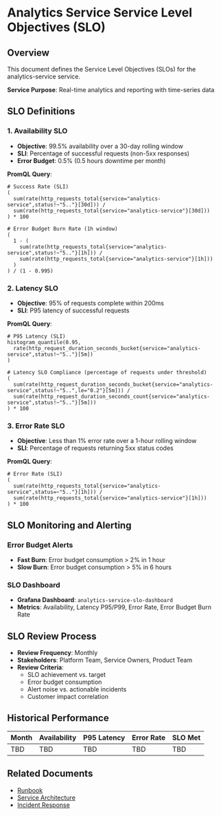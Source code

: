 # Analytics Service Service Level Objectives (SLO)

## Overview
This document defines the Service Level Objectives (SLOs) for the analytics-service service.

**Service Purpose**: Real-time analytics and reporting with time-series data

## SLO Definitions

### 1. Availability SLO
- **Objective**: 99.5% availability over a 30-day rolling window
- **SLI**: Percentage of successful requests (non-5xx responses)
- **Error Budget**: 0.5% (0.5 hours downtime per month)

**PromQL Query**:
```promql
# Success Rate (SLI)
(
  sum(rate(http_requests_total{service="analytics-service",status!~"5.."}[30d])) /
  sum(rate(http_requests_total{service="analytics-service"}[30d]))
) * 100

# Error Budget Burn Rate (1h window)
(
  1 - (
    sum(rate(http_requests_total{service="analytics-service",status!~"5.."}[1h])) /
    sum(rate(http_requests_total{service="analytics-service"}[1h]))
  )
) / (1 - 0.995)
```

### 2. Latency SLO
- **Objective**: 95% of requests complete within 200ms
- **SLI**: P95 latency of successful requests

**PromQL Query**:
```promql
# P95 Latency (SLI)
histogram_quantile(0.95, 
  rate(http_request_duration_seconds_bucket{service="analytics-service",status!~"5.."}[5m])
)

# Latency SLO Compliance (percentage of requests under threshold)
(
  sum(rate(http_request_duration_seconds_bucket{service="analytics-service",status!~"5..",le="0.2"}[5m])) /
  sum(rate(http_request_duration_seconds_count{service="analytics-service",status!~"5.."}[5m]))
) * 100
```

### 3. Error Rate SLO
- **Objective**: Less than 1% error rate over a 1-hour rolling window
- **SLI**: Percentage of requests returning 5xx status codes

**PromQL Query**:
```promql
# Error Rate (SLI)
(
  sum(rate(http_requests_total{service="analytics-service",status=~"5.."}[1h])) /
  sum(rate(http_requests_total{service="analytics-service"}[1h]))
) * 100
```

## SLO Monitoring and Alerting

### Error Budget Alerts
- **Fast Burn**: Error budget consumption > 2% in 1 hour
- **Slow Burn**: Error budget consumption > 5% in 6 hours

### SLO Dashboard
- **Grafana Dashboard**: `analytics-service-slo-dashboard`
- **Metrics**: Availability, Latency P95/P99, Error Rate, Error Budget Burn Rate

## SLO Review Process
- **Review Frequency**: Monthly
- **Stakeholders**: Platform Team, Service Owners, Product Team
- **Review Criteria**: 
  - SLO achievement vs. target
  - Error budget consumption
  - Alert noise vs. actionable incidents
  - Customer impact correlation

## Historical Performance
<!-- Update monthly with actual performance data -->
| Month | Availability | P95 Latency | Error Rate | SLO Met |
|-------|-------------|-------------|------------|---------|
| TBD   | TBD         | TBD         | TBD        | TBD     |

## Related Documents
- [Runbook](./analytics-service-runbook.md)
- [Service Architecture](../README.md)
- [Incident Response](https://docs.company.com/incident-response)
